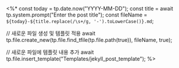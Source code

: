 <%*
const today = tp.date.now("YYYY-MM-DD");
const title = await tp.system.prompt("Enter the post title");
const fileName = `${today}-${title.replace(/\s+/g, '-').toLowerCase()}.md`;

// 새로운 파일 생성 및 템플릿 적용
await tp.file.create_new(tp.file.find_tfile(tp.file.path(true)), fileName, true);

// 새로운 파일에 템플릿 내용 추가
await tp.file.insert_template("Templates/jekyll_post_template");
%>
